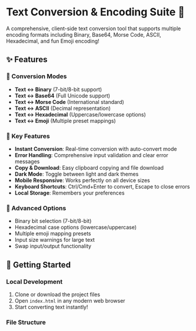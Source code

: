 # Text Conversion & Encoding Suite 🔄

A comprehensive, client-side text conversion tool that supports multiple encoding formats including Binary, Base64, Morse Code, ASCII, Hexadecimal, and fun Emoji encoding!

## ✨ Features

### 🔄 Conversion Modes
- **Text ↔ Binary** (7-bit/8-bit support)
- **Text ↔ Base64** (Full Unicode support)
- **Text ↔ Morse Code** (International standard)
- **Text ↔ ASCII** (Decimal representation)
- **Text ↔ Hexadecimal** (Uppercase/lowercase options)
- **Text ↔ Emoji** (Multiple preset mappings)

### 🎯 Key Features
- **Instant Conversion**: Real-time conversion with auto-convert mode
- **Error Handling**: Comprehensive input validation and clear error messages
- **Copy & Download**: Easy clipboard copying and file download
- **Dark Mode**: Toggle between light and dark themes
- **Mobile Responsive**: Works perfectly on all device sizes
- **Keyboard Shortcuts**: Ctrl/Cmd+Enter to convert, Escape to close errors
- **Local Storage**: Remembers your preferences

### 🔧 Advanced Options
- Binary bit selection (7-bit/8-bit)
- Hexadecimal case options (lowercase/uppercase)
- Multiple emoji mapping presets
- Input size warnings for large text
- Swap input/output functionality

## 🚀 Getting Started

### Local Development
1. Clone or download the project files
2. Open `index.html` in any modern web browser
3. Start converting text instantly!

### File Structure
